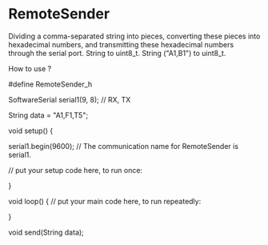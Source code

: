 # RemoteSender
Dividing a comma-separated string into pieces, converting these pieces into hexadecimal numbers, and transmitting these hexadecimal numbers through the serial port.  String to uint8_t.   String ("A1,B1") to uint8_t.



How to use ?

#define RemoteSender_h

SoftwareSerial serial1(9, 8); // RX, TX   


String data = "A1,F1,T5";


void setup() {


 serial1.begin(9600);  // The communication name for RemoteSender is serial1.

 
  // put your setup code here, to run once:

}

void loop() {
  // put your main code here, to run repeatedly:

}

void send(String data);
